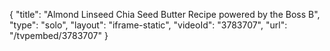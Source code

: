 {
    "title": "Almond Linseed Chia Seed Butter Recipe powered by the Boss B",
    "type": "solo",
    "layout": "iframe-static",
    "videoId": "3783707",
    "url": "\/tvpembed\/3783707"
}